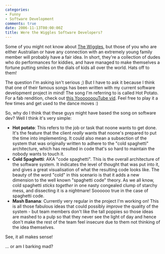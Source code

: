 ```yaml
---
categories:
- Funny
- Software Development
comments: true
date: 2006-11-13T00:00:00Z
title: Were the Wiggles Software Developers?
---
```


Some of you might not know about <a href="http://www.thewiggles.com.au/" title="The Wiggles">The Wiggles</a>, but those of you who are either Australian or have any connection with an extremely young family member will probably have a fair idea. In short, they're a collection of dudes who do performances for kiddies, and have managed to make themselves a fortune putting smiles on the dials of kids all over the world. Hats off to them!

The question I'm asking isn't serious ;) But I have to ask it because I think that one of their famous songs has been written with my current software development project in mind! The song I'm referring to is called Hot Potato. For a fab rendition, check out <a href="http://www.youtube.com/v/FV6nJxg7mM0" title="YouTube Video: The Wiggles">this YooooooouTube vid</a>. Feel free to play it a few times and get used to the dance moves :)

So, why do I think that these guys might have based the song on software dev? Well I think it's very simple:
<ul><li><strong>Hot potato</strong>: This refers to the job or task that noone wants to get done. It's the feature that the client <em>really</em> wants that noone's prepared to put the time into implementing. It could also mean a subsection of the system that was originally written to adhere to the "cold spaghetti" architecture, which has resulted in code that's so hard to maintain the nobody wants to touch it.</li><li><strong>Cold Spaghetti</strong>: AKA "code spaghetti". This is the overall architecture of the software system. It indicates the level of thought that was put into it, and gives a great visualisation of what the resulting code looks like. The beauty of the word "cold" in this scenario is that it adds a new dimension to the well known "spaghetti code" theory. As we all know, cold spaghetti <em>sticks together</em> in one nasty congealed clump of starchy mess, and dissecting it is a nightmare! Soooooo true in the case of spaghetti code.</li><li><strong>Mash Banana</strong>: Currently very regular in the project I'm working on! This is all those fabulous ideas that could possibly <em>improve</em> the quality of the system - but team members don't like the tall poppies so those ideas are mashed to a pulp so that they never see the light of day and hence don't make the rest of the team feel insecure due to them not thinking of the idea themselves.</li></ul>

See, it all makes sense!

... or am I barking mad?
